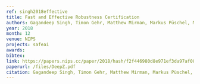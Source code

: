 ```yaml
---
ref: singh2018effective
title: Fast and Effective Robustness Certification
authors: Gagandeep Singh, Timon Gehr, Matthew Mirman, Markus Püschel, Martin Vechev
year: 2018
month: 12
venue: NIPS
projects: safeai
awards:
bibtex:
link: https://papers.nips.cc/paper/2018/hash/f2f446980d8e971ef3da97af089481c3-Abstract.html
paperurl: /files/DeepZ.pdf
citation: Gagandeep Singh, Timon Gehr, Matthew Mirman, Markus Püschel, Martin Vechev
---
```

